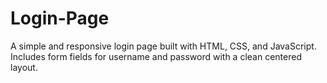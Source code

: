# Login-Page
A simple and responsive login page built with HTML, CSS, and JavaScript. Includes form fields for username and password with a clean centered layout.
